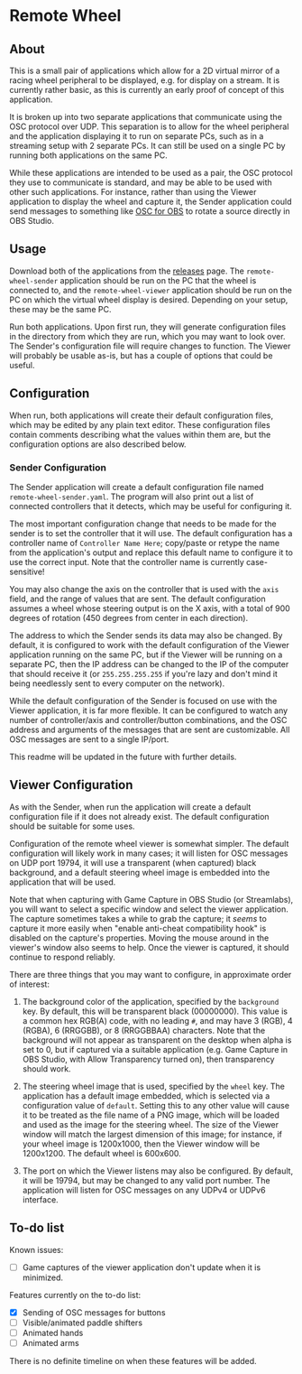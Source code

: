# Remote Wheel

## About

This is a small pair of applications which allow for a 2D virtual mirror of a racing wheel peripheral to be displayed, e.g. for display on a stream. It is currently rather basic, as this is currently an early proof of concept of this application.

It is broken up into two separate applications that communicate using the OSC protocol over UDP. This separation is to allow for the wheel peripheral and the application displaying it to run on separate PCs, such as in a streaming setup with 2 separate PCs. It can still be used on a single PC by running both applications on the same PC.

While these applications are intended to be used as a pair, the OSC protocol they use to communicate is standard, and may be able to be used with other such applications. For instance, rather than using the Viewer application to display the wheel and capture it, the Sender application could send messages to something like [OSC for OBS](https://github.com/jshea2/OSC-for-OBS) to rotate a source directly in OBS Studio.

## Usage

Download both of the applications from the [releases](https://github.com/Barinzaya/remote-wheel/releases) page. The `remote-wheel-sender` application should be run on the PC that the wheel is connected to, and the `remote-wheel-viewer` application should be run on the PC on which the virtual wheel display is desired. Depending on your setup, these may be the same PC.

Run both applications. Upon first run, they will generate configuration files in the directory from which they are run, which you may want to look over. The Sender's configuration file will require changes to function. The Viewer will probably be usable as-is, but has a couple of options that could be useful.

## Configuration

When run, both applications will create their default configuration files, which may be edited by any plain text editor. These configuration files contain comments describing what the values within them are, but the configuration options are also described below.

### Sender Configuration

The Sender application will create a default configuration file named `remote-wheel-sender.yaml`. The program will also print out a list of connected controllers that it detects, which may be useful for configuring it.

The most important configuration change that needs to be made for the sender is to set the controller that it will use. The default configuration has a controller name of `Controller Name Here`; copy/paste or retype the name from the application's output and replace this default name to configure it to use the correct input. Note that the controller name is currently case-sensitive!

You may also change the axis on the controller that is used with the `axis` field, and the range of values that are sent. The default configuration assumes a wheel whose steering output is on the X axis, with a total of 900 degrees of rotation (450 degrees from center in each direction).

The address to which the Sender sends its data may also be changed. By default, it is configured to work with the default configuration of the Viewer application running on the same PC, but if the Viewer will be running on a separate PC, then the IP address can be changed to the IP of the computer that should receive it (or `255.255.255.255` if you're lazy and don't mind it being needlessly sent to every computer on the network).

While the default configuration of the Sender is focused on use with the Viewer application, it is far more flexible. It can be configured to watch any number of controller/axis and controller/button combinations, and the OSC address and arguments of the messages that are sent are customizable. All OSC messages are sent to a single IP/port.

This readme will be updated in the future with further details.

## Viewer Configuration

As with the Sender, when run the application will create a default configuration file if it does not already exist. The default configuration should be suitable for some uses.

Configuration of the remote wheel viewer is somewhat simpler. The default configuration will likely work in many cases; it will listen for OSC messages on UDP port 19794, it will use a transparent (when captured) black background, and a default steering wheel image is embedded into the application that will be used.

Note that when capturing with Game Capture in OBS Studio (or Streamlabs), you will want to select a specific window and select the viewer application. The capture sometimes takes a while to grab the capture; it *seems* to capture it more easily when "enable anti-cheat compatibility hook" is disabled on the capture's properties. Moving the mouse around in the viewer's window also seems to help. Once the viewer is captured, it should continue to respond reliably.

There are three things that you may want to configure, in approximate order of interest:

1. The background color of the application, specified by the `background` key. By default, this will be transparent black (00000000). This value is a common hex RGB(A) code, with no leading `#`, and may have 3 (RGB), 4 (RGBA), 6 (RRGGBB), or 8 (RRGGBBAA) characters. Note that the background will not appear as transparent on the desktop when alpha is set to 0, but if captured via a suitable application (e.g. Game Capture in OBS Studio, with Allow Transparency turned on), then transparency should work.

2. The steering wheel image that is used, specified by the `wheel` key. The application has a default image embedded, which is selected via a configuration value of `default`. Setting this to any other value will cause it to be treated as the file name of a PNG image, which will be loaded and used as the image for the steering wheel. The size of the Viewer window will match the largest dimension of this image; for instance, if your wheel image is 1200x1000, then the Viewer window will be 1200x1200. The default wheel is 600x600.

3. The port on which the Viewer listens may also be configured. By default, it will be 19794, but may be changed to any valid port number. The application will listen for OSC messages on any UDPv4 or UDPv6 interface.

## To-do list

Known issues:

- [ ] Game captures of the viewer application don't update when it is minimized.

Features currently on the to-do list:

- [x] Sending of OSC messages for buttons
- [ ] Visible/animated paddle shifters
- [ ] Animated hands
- [ ] Animated arms

There is no definite timeline on when these features will be added.
